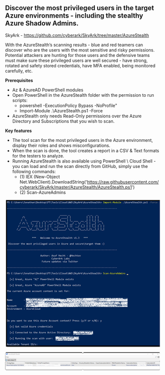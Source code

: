 
## Discover the most privileged users in the target Azure environments - including the stealthy Azure Shadow Admins.

SkyArk - https://github.com/cyberark/SkyArk/tree/master/AzureStealth

With the AzureStealth’s scanning results - blue and red teamers can discover who are the users with the most sensitive and risky permissions.
Potential attackers are hunting for those users and the defensive teams must make sure these privileged users are well secured - have strong, rotated and safety stored credentials, have MFA enabled, being monitored carefully, etc.

**Prerequisites** 
* Az & AzureAD PowerShell modules
* Open PowerShell in the AzureStealth folder with the permission to run scripts:
  * powershell -ExecutionPolicy Bypass -NoProfile"
  * Import-Module .\AzureStealth.ps1 -Force
* AzureStealth only needs Read-Only permissions over the Azure Directory and Subscriptions that you wish to scan.

**Key features**
* The tool scan for the most privileged users in the Azure environment, display their roles and shows misconfigurations.
* When the scan is done, the tool creates a report in a CSV & Text formats for the testers to analyze. 
* Running AzureStealth is also available using PowerShell \ Cloud Shell - you can load and run the scan directly from GitHub, simply use the following commands:
  * (1) IEX (New-Object Net.WebClient).DownloadString('https://raw.githubusercontent.com/cyberark/SkyArk/master/AzureStealth/AzureStealth.ps1')  
  * (2) Scan-AzureAdmins  



![Import Module](https://github.com/JonathanScheinert/Cloud_PT_Tools/blob/main/Azure/Screenshots/AzureStealth_1.png)


![Running The Script](https://github.com/JonathanScheinert/Cloud_PT_Tools/blob/main/Azure/Screenshots/AzureStealth_2.png)
